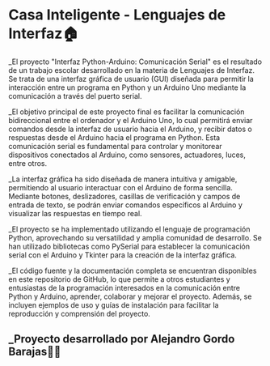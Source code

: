 # Casa Inteligente - Lenguajes de Interfaz🏠
_El proyecto "Interfaz Python-Arduino: Comunicación Serial" es el resultado de un trabajo escolar desarrollado en la materia de Lenguajes de Interfaz. Se trata de una interfaz gráfica de usuario (GUI) diseñada para permitir la interacción entre un programa en Python y un Arduino Uno mediante la comunicación a través del puerto serial.

_El objetivo principal de este proyecto final es facilitar la comunicación bidireccional entre el ordenador y el Arduino Uno, lo cual permitirá enviar comandos desde la interfaz de usuario hacia el Arduino, y recibir datos o respuestas desde el Arduino hacia el programa en Python. Esta comunicación serial es fundamental para controlar y monitorear dispositivos conectados al Arduino, como sensores, actuadores, luces, entre otros.

_La interfaz gráfica ha sido diseñada de manera intuitiva y amigable, permitiendo al usuario interactuar con el Arduino de forma sencilla. Mediante botones, deslizadores, casillas de verificación y campos de entrada de texto, se podrán enviar comandos específicos al Arduino y visualizar las respuestas en tiempo real.

_El proyecto se ha implementado utilizando el lenguaje de programación Python, aprovechando su versatilidad y amplia comunidad de desarrollo. Se han utilizado bibliotecas como PySerial para establecer la comunicación serial con el Arduino y Tkinter para la creación de la interfaz gráfica.

_El código fuente y la documentación completa se encuentran disponibles en este repositorio de GitHub, lo que permite a otros estudiantes y entusiastas de la programación interesados en la comunicación entre Python y Arduino, aprender, colaborar y mejorar el proyecto. Además, se incluyen ejemplos de uso y guías de instalación para facilitar la reproducción y comprensión del proyecto.

## _Proyecto desarrollado por Alejandro Gordo Barajas👨‍💻
